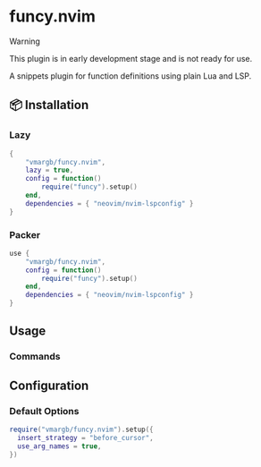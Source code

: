 # funcy.nvim
> [!WARNING]
> This plugin is in early development stage and is not ready for use.

A snippets plugin for function definitions using plain Lua and LSP.

## 📦 Installation

### Lazy
```lua
{
    "vmargb/funcy.nvim",
    lazy = true,
    config = function()
        require("funcy").setup()
    end,
    dependencies = { "neovim/nvim-lspconfig" }
}
```

### Packer

```lua
use {
    "vmargb/funcy.nvim",
    config = function()
        require("funcy").setup()
    end,
    dependencies = { "neovim/nvim-lspconfig" }
}
```

## Usage
### Commands

## Configuration
### Default Options

```lua
require("vmargb/funcy.nvim").setup({
  insert_strategy = "before_cursor",
  use_arg_names = true,
})

